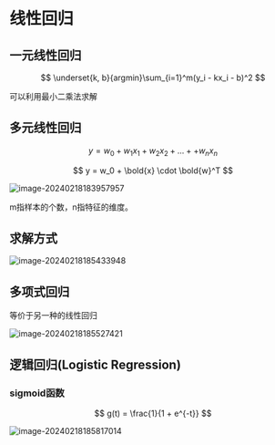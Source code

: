 # 线性回归

## 一元线性回归

$$
\underset{k, b}{argmin}\sum_{i=1}^m(y_i - kx_i - b)^2
$$

可以利用最小二乘法求解

## 多元线性回归

$$
y = w_0 + w_1x_1 + w_2x_2 + ... + + w_nx_n
$$

$$
y = w_0 + \bold{x} \cdot \bold{w}^T
$$

![image-20240218183957957](https://picbed-1255660905.cos.ap-chengdu.myqcloud.com/doc/image-20240218183957957.png)

m指样本的个数，n指特征的维度。



## 求解方式

![image-20240218185433948](https://picbed-1255660905.cos.ap-chengdu.myqcloud.com/doc/image-20240218185433948.png)

## 多项式回归

等价于另一种的线性回归

![image-20240218185527421](https://picbed-1255660905.cos.ap-chengdu.myqcloud.com/doc/image-20240218185527421.png)

## 逻辑回归(Logistic Regression)

### sigmoid函数

$$
g(t) = \frac{1}{1 + e^{-t}}
$$

![image-20240218185817014](https://picbed-1255660905.cos.ap-chengdu.myqcloud.com/doc/image-20240218185817014.png)